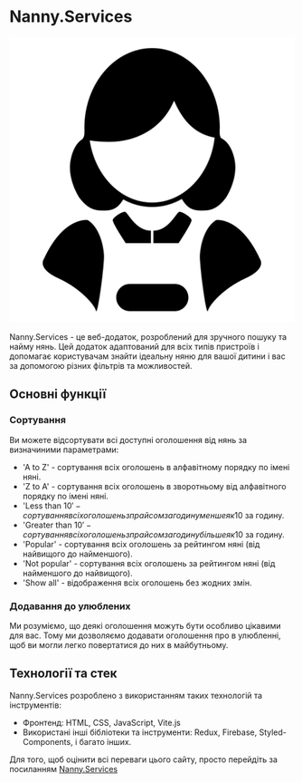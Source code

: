 # Nanny.Services

![Car Rental Logo](./public/vite.svg)

Nanny.Services - це веб-додаток, розроблений для зручного пошуку та найму нянь.
Цей додаток адаптований для всіх типів пристроїв і допомагає користувачам знайти
ідеальну няню для вашої дитини і вас за допомогою різних фільтрів та
можливостей.

## Основні функції

### Сортування

Ви можете відсортувати всі доступні оголошення від нянь за визначиними
параметрами:

- 'A to Z' - сортування всіх оголошень в алфавітному порядку по імені няні.
- 'Z to A' - сортування всіх оголошень в зворотньому від алфавітного порядку по
  імені няні.
- 'Less than 10$' - сортування всіх оголошень з прайсом за годину менше як 10$
  за годину.
- 'Greater than
  10$' - сортування всіх оголошень з прайсом за годину більше як 10$ за годину.
- 'Popular' - сортування всіх оголошень за рейтингом няні (від найвищого до
  найменшого).
- 'Not popular' - сортування всіх оголошень за рейтингом няні (від найменшого до
  найвищого).
- 'Show all' - відображення всіх оголошень без жодних змін.

### Додавання до улюблених

Ми розуміємо, що деякі оголошення можуть бути особливо цікавими для вас. Тому ми
дозволяємо додавати оголошення про в улюбленні, щоб ви могли легко повертатися
до них в майбутньому.

## Технології та стек

Nanny.Services розроблено з використанням таких технологій та інструментів:

- Фронтенд: HTML, CSS, JavaScript, Vite.js
- Використані інші бібліотеки та інструменти: Redux, Firebase,
  Styled-Components, і багато інших.

Для того, щоб оцінити всі переваги цього сайту, просто перейдіть за посиланням
[Nanny.Services](https://oandrijchuk.github.io/nanny-services/)
